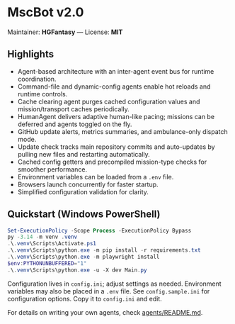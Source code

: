 # MscBot v2.0
Maintainer: **HGFantasy** — License: **MIT**

## Highlights
- Agent-based architecture with an inter-agent event bus for runtime coordination.
- Command-file and dynamic-config agents enable hot reloads and runtime controls.
- Cache clearing agent purges cached configuration values and mission/transport caches periodically.
- HumanAgent delivers adaptive human-like pacing; missions can be deferred and agents toggled on the fly.
- GitHub update alerts, metrics summaries, and ambulance-only dispatch mode.
- Update check tracks main repository commits and auto-updates by pulling new files and restarting automatically.
- Cached config getters and precompiled mission-type checks for smoother performance.
- Environment variables can be loaded from a `.env` file.
- Browsers launch concurrently for faster startup.
- Simplified configuration validation for clarity.

## Quickstart (Windows PowerShell)
```powershell
Set-ExecutionPolicy -Scope Process -ExecutionPolicy Bypass
py -3.14 -m venv .venv
.\.venv\Scripts\Activate.ps1
.\.venv\Scripts\python.exe -m pip install -r requirements.txt
.\.venv\Scripts\python.exe -m playwright install
$env:PYTHONUNBUFFERED="1"
.\.venv\Scripts\python.exe -u -X dev Main.py
```

Configuration lives in `config.ini`; adjust settings as needed. Environment
variables may also be placed in a `.env` file.
See `config.sample.ini` for configuration options. Copy it to `config.ini` and edit.

For details on writing your own agents, check [agents/README.md](agents/README.md).
